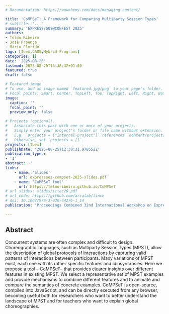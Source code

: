 ```yaml
---
# Documentation: https://wowchemy.com/docs/managing-content/

title: 'CoMPSeT: A Framework for Comparing Multiparty Session Types'
# subtitle: '...'
summary: 'EXPRESS/SOS@CONFEST 2025'
authors:
- Telmo Ribeiro
- José Proença
- Mário Florido
tags: [Ibex,CAOS,Hybrid Programs]
categories: []
date: '2025-08-25'
lastmod: 2025-08-25T13:38:32+01:00
featured: true
draft: false

# Featured image
# To use, add an image named `featured.jpg/png` to your page's folder.
# Focal points: Smart, Center, TopLeft, Top, TopRight, Left, Right, BottomLeft, Bottom, BottomRight.
image:
  caption: ''
  focal_point: ''
  preview_only: false

# Projects (optional).
#   Associate this post with one or more of your projects.
#   Simply enter your project's folder or file name without extension.
#   E.g. `projects = ["internal-project"]` references `content/project/deep-learning/index.md`.
#   Otherwise, set `projects = []`.
projects: [Ibex]
publishDate: '2025-08-25T12:38:31.978552Z'
publication_types:
- '1'
abstract: ''
links:
    - name: 'Slides'
      url: expresssos-compset-2025-slides.pdf
    - name: 'CoMPSeT tool' 
      url: https://telmoribeiro.github.io/CoMPSeT
# url_slides: slides/ictac20.pdf
# url_code: https://github.com/arcalab/lince
# doi: 10.1007/978-3-030-64276-1_14
publication: 'Proceedings Combined 32nd International Workshop on Expressiveness in Concurrency and 22nd Workshop on Structural Operational Semantics, EXPRESS/SOS 2025, Aarhus, Denmark, 25th August 2025'

---
```


## Abstract

Concurrent systems are often complex and difficult to design. Choreographic languages, such as Multiparty Session Types (MPST), allow the description of global protocols of interactions by capturing
valid patterns of interactions between participants. Many variations of MPST exist, each one with its
rather specific features and idiosyncrasies. Here we propose a tool – CoMPSeT– that provides clearer
insights over different features in existing MPST. We select a representative set of MPST examples
and provide mechanisms to combine different features and to animate and compare the semantics of
concrete examples. CoMPSeT is open-source, compiled into JavaScript, and can be directly executed
from any browser, becoming useful both for researchers who want to better understand the landscape
of MPST and for teachers who want to explain global choreographies.